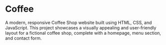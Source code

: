 # Coffee
A modern, responsive Coffee Shop website built using HTML, CSS, and JavaScript. This project showcases a visually appealing and user-friendly layout for a fictional coffee shop, complete with a homepage, menu section, and contact form.
